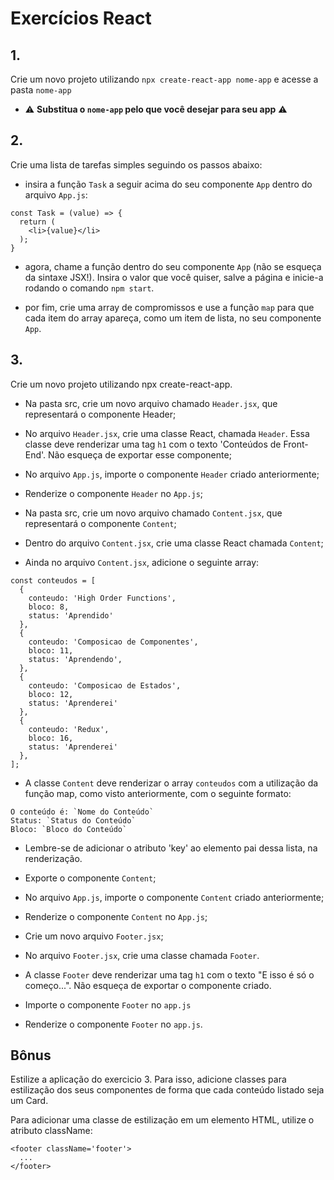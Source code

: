 # Exercícios React

## 1.
Crie um novo projeto utilizando `npx create-react-app nome-app` e acesse a pasta `nome-app`

*   ⚠️ **Substitua o `nome-app` pelo que você desejar para seu app** ⚠️

## 2.
Crie uma lista de tarefas simples seguindo os passos abaixo:

*   insira a função `Task` a seguir acima do seu componente `App` dentro do arquivo `App.js`:

<!--  -->
    const Task = (value) => {
      return (
        <li>{value}</li>
      );
    }

*   agora, chame a função dentro do seu componente `App` (não se esqueça da sintaxe JSX!). Insira o valor que você quiser, salve a página e inicie-a rodando o comando `npm start`.
    
*   por fim, crie uma array de compromissos e use a função `map` para que cada item do array apareça, como um item de lista, no seu componente `App`.
    

## 3.
Crie um novo projeto utilizando npx create-react-app.

*   Na pasta src, crie um novo arquivo chamado `Header.jsx`, que representará o componente Header;
    
*   No arquivo `Header.jsx`, crie uma classe React, chamada `Header`. Essa classe deve renderizar uma tag `h1` com o texto 'Conteúdos de Front-End'. Não esqueça de exportar esse componente;
    
*   No arquivo `App.js`, importe o componente `Header` criado anteriormente;
    
*   Renderize o componente `Header` no `App.js`;
    
*   Na pasta src, crie um novo arquivo chamado `Content.jsx`, que representará o componente `Content`;
    
*   Dentro do arquivo `Content.jsx`, crie uma classe React chamada `Content`;
    
*   Ainda no arquivo `Content.jsx`, adicione o seguinte array:

<!--  -->
    const conteudos = [
      {
        conteudo: 'High Order Functions',
        bloco: 8,
        status: 'Aprendido'
      },
      {
        conteudo: 'Composicao de Componentes',
        bloco: 11,
        status: 'Aprendendo',
      },
      {
        conteudo: 'Composicao de Estados',
        bloco: 12,
        status: 'Aprenderei'
      },
      {
        conteudo: 'Redux',
        bloco: 16,
        status: 'Aprenderei'
      },
    ];

*   A classe `Content` deve renderizar o array `conteudos` com a utilização da função map, como visto anteriormente, com o seguinte formato:

<!--  -->
    O conteúdo é: `Nome do Conteúdo`
    Status: `Status do Conteúdo`
    Bloco: `Bloco do Conteúdo`

*   Lembre-se de adicionar o atributo 'key' ao elemento pai dessa lista, na renderização.

*   Exporte o componente `Content`;
    
*   No arquivo `App.js`, importe o componente `Content` criado anteriormente;
    
*   Renderize o componente `Content` no `App.js`;
    
*   Crie um novo arquivo `Footer.jsx`;
    
*   No arquivo `Footer.jsx`, crie uma classe chamada `Footer`.
    
*   A classe `Footer` deve renderizar uma tag `h1` com o texto "E isso é só o começo...". Não esqueça de exportar o componente criado.
    
*   Importe o componente `Footer` no `app.js`
    
*   Renderize o componente `Footer` no `app.js`.
    

## **Bônus** 
Estilize a aplicação do exercicio 3. Para isso, adicione classes para estilização dos seus componentes de forma que cada conteúdo listado seja um Card.

Para adicionar uma classe de estilização em um elemento HTML, utilize o atributo className:

    <footer className='footer'>
      ...
    </footer>